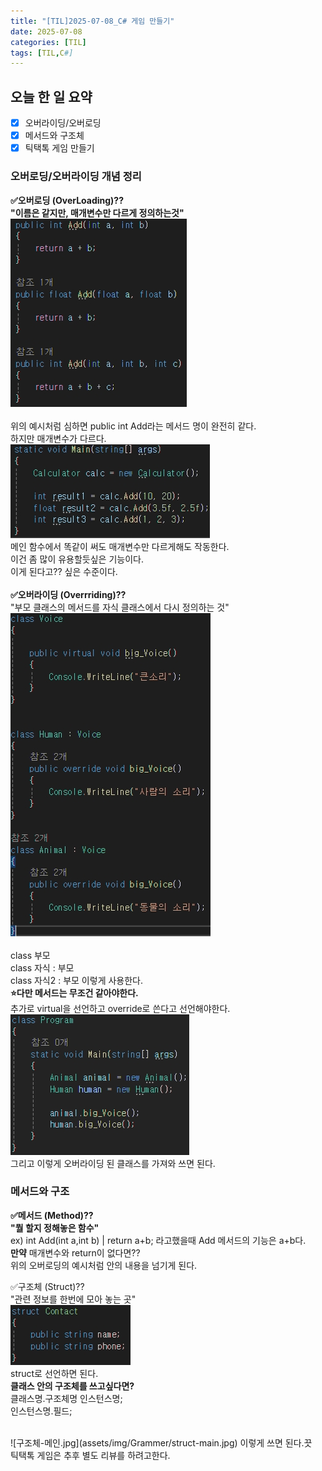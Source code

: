 ```yaml
---
title: "[TIL]2025-07-08_C# 게임 만들기"
date: 2025-07-08
categories: [TIL]
tags: [TIL,C#]
---
```


## 오늘 한 일 요약

- [X] 오버라이딩/오버로딩
- [X] 메서드와 구조체
- [X] 틱택톡 게임 만들기 

### 오버로딩/오버라이딩 개념 정리  

**✅오버로딩 (OverLoading)??**  
**"이름은 같지만, 매개변수만 다르게 정의하는것"**  
![오버로딩.jpg](assets/img/Grammer/overloading.jpg)  
<br>
위의 예시처럼 심하면 public int Add라는 메서드 명이 완전히 같다.  
하지만 매개변수가 다르다.  
![오버로딩-메인.jpg](assets/img/Grammer/overloading-main.jpg)  
메인 함수에서 똑같이 써도 매개변수만 다르게해도 작동한다.  
이건 좀 많이 유용할듯싶은 기능이다.  
이게 된다고?? 싶은 수준이다.  
<br>
**✅오버라이딩 (Overrriding)??**  
"부모 클래스의 메서드를 자식 클래스에서 다시 정의하는 것"  
![오버라이딩.jpg](assets/img/Grammer/overriding.jpg)  
<br>
class 부모  
class 자식 : 부모  
class 자식2 : 부모 
이렇게 사용한다.  
**⭐다만 메서드는 무조건 같아야한다.**  
추가로 virtual을 선언하고 override로 쓴다고 선언해야한다.  
![오버라이딩-메인.jpg](assets/img/Grammer/overriding-main.jpg)  
그리고 이렇게 오버라이딩 된 클래스를 가져와 쓰면 된다.  

### 메서드와 구조  
**✅메서드 (Method)??  
"뭘 할지 정해놓은 함수"**  
ex) int Add(int a,int b) | return a+b; 라고했을때 Add 메서드의 기능은 a+b다.  
**만약** 매개변수와 return이 없다면??  
위의 오버로딩의 예시처럼 안의 내용을 넘기게 된다.  

✅구조체 (Struct)??  
"관련 정보를 한번에 모아 놓는 곳"  
![구조체.jpg](assets/img/Grammer/struct.jpg)  
struct로 선언하면 된다.  
**클래스 안의 구조체를 쓰고싶다면?**  
클래스명.구조체명 인스턴스명;  
인스턴스명.필드;  

<br>
![구조체-메인.jpg](assets/img/Grammer/struct-main.jpg)  
이렇게 쓰면 된다.끗  
<br>
틱택톡 게임은 추후 별도 리뷰를 하려고한다.  
